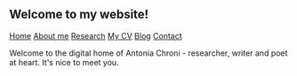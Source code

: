 ## Welcome to my website!

[Home](./)   [About me](./aboutme.md)   [Research](./research.md)   [My CV](./cv.md)   [Blog](./blog.md)   [Contact](./contact.md)

Welcome to the digital home of Antonia Chroni - researcher, writer and poet at heart.
It's nice to meet you.
